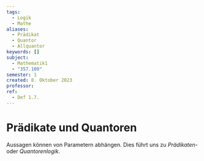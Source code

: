 ```yaml
---
tags:
  - Logik
  - Mathe
aliases:
  - Prädikat
  - Quantor
  - Allquantor
keywords: []
subject:
  - Mathematik1
  - "357.100"
semester: 1
created: 8. Oktober 2023
professor: 
ref:
  - Def 1.7.
---
```

 

# Prädikate und Quantoren

Aussagen können von Parametern abhängen. Dies führt uns zu *Prädikaten-* oder *Quantorenlogik*.

